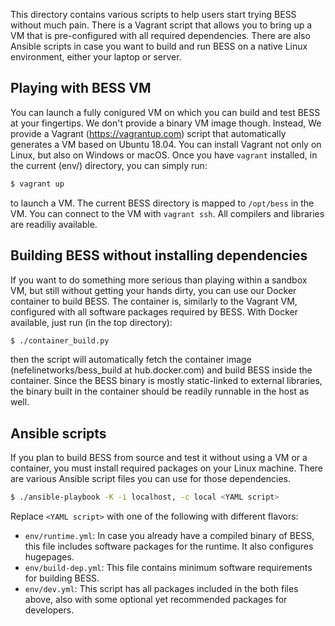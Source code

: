 This directory contains various scripts to help users start trying BESS without
much pain. There is a Vagrant script that allows you to bring up a VM that is
pre-configured with all required dependencies. There are also Ansible scripts in
case you want to build and run BESS on a native Linux environment, either your
laptop or server.

## Playing with BESS VM

You can launch a fully conigured VM on which you can build and test BESS at your
fingertips. We don't provide a binary VM image though. Instead, We provide a
Vagrant (https://vagrantup.com) script that automatically generates a VM based
on Ubuntu 18.04. You can install Vagrant not only on Linux, but also on Windows
or macOS. Once you have `vagrant` installed, in the current (env/) directory,
you can simply run:

```sh
$ vagrant up
```

to launch a VM. The current BESS directory is mapped to `/opt/bess` in the VM. 
You can connect to the VM with `vagrant ssh`. All compilers and libraries are
readiliy available.

## Building BESS without installing dependencies

If you want to do something more serious than playing within a sandbox VM, but
still without getting your hands dirty, you can use our Docker container to
build BESS. The container is, similarly to the Vagrant VM, configured with all
software packages required by BESS. With Docker available, just run (in the top
directory):

```sh
$ ./container_build.py
```

then the script will automatically fetch the container image
(nefelinetworks/bess_build at hub.docker.com) and build BESS inside the
container. Since the BESS binary is mostly static-linked to external libraries,
the binary built in the container should be readily runnable in the host as
well.

## Ansible scripts

If you plan to build BESS from source and test it without using a VM or
a container, you must install required packages on your Linux machine. There are
various Ansible script files you can use for those dependencies.

```sh
$ ./ansible-playbook -K -i localhost, -c local <YAML script>
```

Replace `<YAML script>` with one of the following with different flavors:

* `env/runtime.yml`: In case you already have a compiled binary of BESS, this
    file includes software packages for the runtime. It also configures
    hugepages.
* `env/build-dep.yml`: This file contains minimum software requirements for 
    building BESS.
* `env/dev.yml`: This script has all packages included in the both files above,
    also with some optional yet recommended packages for developers.
